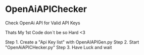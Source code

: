 # OpenAiAPIChecker
 Check OpenAi API for Valid API Keys

Thats My 1st Code don´t be so Hard <3

Step 1. Create a "Api Key list" with OpenAIAPIGen.py
Step 2. Start "OpenAiAPICHecker.py"
Step 3. Have Luck and wait
